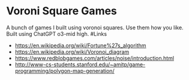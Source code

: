 # Voroni Square Games
A bunch of games I built using voronoi squares. Use them how you like.
Built using ChatGPT o3-mid high.
#Links
- https://en.wikipedia.org/wiki/Fortune%27s_algorithm
- https://en.wikipedia.org/wiki/Voronoi_diagram
- https://www.redblobgames.com/articles/noise/introduction.html
- http://www-cs-students.stanford.edu/~amitp/game-programming/polygon-map-generation/
